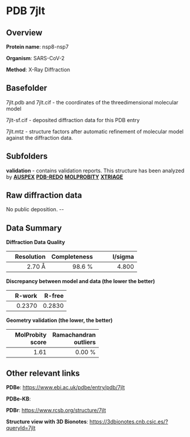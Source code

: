 # PDB 7jlt

## Overview

**Protein name**: nsp8-nsp7

**Organism**: SARS-CoV-2

**Method**: X-Ray Diffraction



## Basefolder

7jlt.pdb and 7jlt.cif - the coordinates of the threedimensional molecular model

7jlt-sf.cif - deposited diffraction data for this PDB entry

7jlt.mtz - structure factors after automatic refinement of molecular model against the diffraction data.

## Subfolders





**validation** - contains validation reports. This structure has been analyzed by [**AUSPEX**](https://github.com/thorn-lab/coronavirus_structural_task_force/tree/master/pdb/nsp8-nsp7/SARS-CoV-2/7jlt/validation/auspex) [**PDB-REDO**](https://github.com/thorn-lab/coronavirus_structural_task_force/tree/master/pdb/nsp8-nsp7/SARS-CoV-2/7jlt/validation/pdb-redo) [**MOLPROBITY**](https://github.com/thorn-lab/coronavirus_structural_task_force/tree/master/pdb/nsp8-nsp7/SARS-CoV-2/7jlt/validation/molprobity) [**XTRIAGE**](https://github.com/thorn-lab/coronavirus_structural_task_force/blob/master/pdb/nsp8-nsp7/SARS-CoV-2/7jlt/validation/Xtriage_output.log)  



## Raw diffraction data

No public deposition. --<br> 

## Data Summary
**Diffraction Data Quality**

|   | Resolution | Completeness| I/sigma |
|---|-------------:|----------------:|--------------:|
|   |2.70 Å|98.6  %|<img width=50/>4.800|

**Discrepancy between model and data (the lower the better)**

|   | **R-work**| **R-free**   
|---|-------------:|----------------:|           
||  0.2370|  0.2830|

**Geometry validation (the lower, the better)**

|   |**MolProbity<br>score**| **Ramachandran<br>outliers** 
|---|-------------:|----------------:|
||  1.61|  0.00 %|

 

 



## Other relevant links 
**PDBe**:  https://www.ebi.ac.uk/pdbe/entry/pdb/7jlt

**PDBe-KB**:  
 
**PDBr**: https://www.rcsb.org/structure/7jlt 

**Structure view with 3D Bionotes**: https://3dbionotes.cnb.csic.es/?queryId=7jlt

